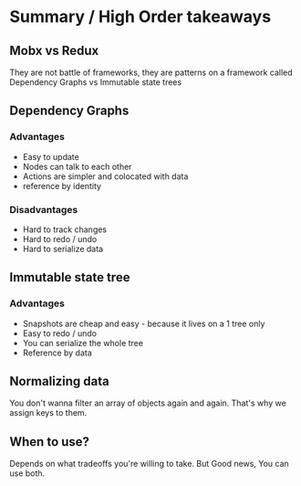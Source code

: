 # Summary / High Order takeaways

## Mobx vs Redux

They are not battle of frameworks, they are patterns on a framework called Dependency Graphs vs Immutable state trees

## Dependency Graphs

### Advantages

- Easy to update
- Nodes can talk to each other
- Actions are simpler and colocated with data
- reference by identity

### Disadvantages

- Hard to track changes
- Hard to redo / undo
- Hard to serialize data

## Immutable state tree

### Advantages

- Snapshots are cheap and easy - because it lives on a 1 tree only
- Easy to redo / undo
- You can serialize the whole tree
- Reference by data

## Normalizing data

You don't wanna filter an array of objects again and again. That's why we assign keys to them.

## When to use?

Depends on what tradeoffs you're willing to take. But Good news, You can use both.
